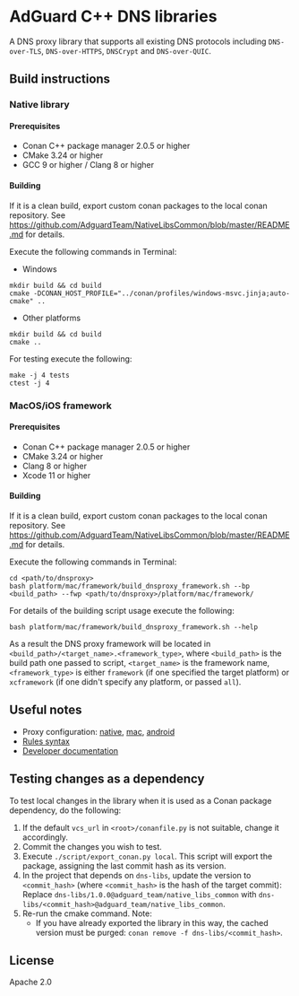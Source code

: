 # AdGuard C++ DNS libraries

A DNS proxy library that supports all existing DNS protocols including `DNS-over-TLS`,
`DNS-over-HTTPS`, `DNSCrypt` and `DNS-over-QUIC`.

## Build instructions

### Native library

#### Prerequisites

* Conan C++ package manager 2.0.5 or higher
* CMake 3.24 or higher
* GCC 9 or higher / Clang 8 or higher

#### Building

If it is a clean build, export custom conan packages to the local conan repository.
See https://github.com/AdguardTeam/NativeLibsCommon/blob/master/README.md for details.

Execute the following commands in Terminal:

* Windows

```shell
mkdir build && cd build
cmake -DCONAN_HOST_PROFILE="../conan/profiles/windows-msvc.jinja;auto-cmake" ..
```

* Other platforms

```shell
mkdir build && cd build
cmake ..               
```

For testing execute the following:
```
make -j 4 tests
ctest -j 4
```

### MacOS/iOS framework

#### Prerequisites

* Conan C++ package manager 2.0.5 or higher
* CMake 3.24 or higher
* Clang 8 or higher
* Xcode 11 or higher

#### Building

If it is a clean build, export custom conan packages to the local conan repository.
See https://github.com/AdguardTeam/NativeLibsCommon/blob/master/README.md for details.

Execute the following commands in Terminal:
```
cd <path/to/dnsproxy>
bash platform/mac/framework/build_dnsproxy_framework.sh --bp <build_path> --fwp <path/to/dnsproxy>/platform/mac/framework/
```

For details of the building script usage execute the following:
```
bash platform/mac/framework/build_dnsproxy_framework.sh --help
```

As a result the DNS proxy framework will be located in `<build_path>/<target_name>.<framework_type>`,
where `<build_path>` is the build path one passed to script, `<target_name>` is the framework name,
`<framework_type>` is either `framework` (if one specified the target platform) or
`xcframework` (if one didn't specify any platform, or passed `all`).

## Useful notes

* Proxy configuration: [native](proxy/include/proxy/DnsProxySettings.h), [mac](platform/mac/framework/AGDnsProxy.h),
[android](platform/android/dnsproxy/lib/src/main/java/com/adguard/dnslibs/proxy/DnsProxySettings.java)
* [Rules syntax](https://github.com/AdguardTeam/AdguardHome/wiki/Hosts-Blocklists)
* [Developer documentation](documentation/DEV_DOCS.en.md)

## Testing changes as a dependency
To test local changes in the library when it is used as a Conan package dependency,
do the following:

1) If the default `vcs_url` in `<root>/conanfile.py` is not suitable, change it accordingly.
2) Commit the changes you wish to test.
3) Execute `./script/export_conan.py local`. This script will export the package, assigning the last commit hash as its version.
4) In the project that depends on `dns-libs`, update the version to `<commit_hash>` (where `<commit_hash>` is the hash of the target commit):
   Replace `dns-libs/1.0.0@adguard_team/native_libs_common` with `dns-libs/<commit_hash>@adguard_team/native_libs_common`.
5) Re-run the cmake command.
   Note:
   * If you have already exported the library in this way, the cached version must be purged: `conan remove -f dns-libs/<commit_hash>`.

## License

Apache 2.0
